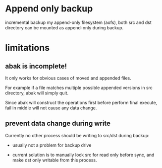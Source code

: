 # Append only backup

incremental backup my append-only filesystem (aofs),
both src and dst directory can be mounted as append-only during backup.

# limitations

## abak is incomplete!

It only works for obvious cases of moved and appended files.

For example if a file matches multiple possible appended versions in src directory,
abak will simply quit.

Since abak will construct the operations first before perform final execute,
fail in middle will not cause any data change.

## prevent data change during write

Currently no other process should be writing to src/dst during backup:

* usually not a problem for backup drive

* current solution is to manually lock src for read only before sync,
and make dst only writable from this process.